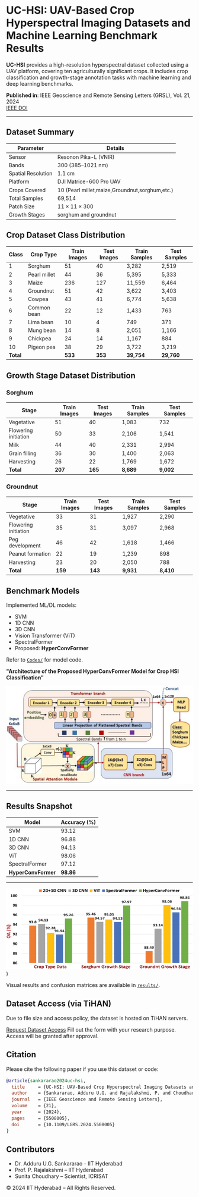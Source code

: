 
# UC-HSI: UAV-Based Crop Hyperspectral Imaging Datasets and Machine Learning Benchmark Results

**UC-HSI** provides a high-resolution hyperspectral dataset collected using a UAV platform, covering ten agriculturally significant crops. It includes crop classification and growth-stage annotation tasks with machine learning and deep learning benchmarks.


**Published in**: IEEE Geoscience and Remote Sensing Letters (GRSL), Vol. 21, 2024  
[IEEE DOI](https://ieeexplore.ieee.org/document/10605842)







---

## Dataset Summary

| Parameter             | Details                                          |
|----------------------|---------------------------------------------------|
| Sensor               | Resonon Pika-L (VNIR)                             |
| Bands                | 300 (385–1021 nm)                                 |
| Spatial Resolution   | 1.1 cm                                            |
| Platform             | DJI Matrice-600 Pro UAV                           |
| Crops Covered        | 10 (Pearl millet,maize,Groundnut,sorghum,etc.)    |
| Total Samples        | 69,514                                            |
| Patch Size           | 11 × 11 × 300                                     |
| Growth Stages        | sorghum and groundnut               |


## Crop Dataset Class Distribution


| Class | Crop Type     | Train Images | Test Images | Train Samples | Test Samples |
|-------|---------------|--------------|-------------|---------------|--------------|
| 1     | Sorghum       | 51           | 40          | 3,282         | 2,519        |
| 2     | Pearl millet  | 44           | 36          | 5,395         | 5,333        |
| 3     | Maize         | 236          | 127         | 11,559        | 6,464        |
| 4     | Groundnut     | 51           | 42          | 3,622         | 3,403        |
| 5     | Cowpea        | 43           | 41          | 6,774         | 5,638        |
| 6     | Common bean   | 22           | 12          | 1,433         | 763          |
| 7     | Lima bean     | 10           | 4           | 749           | 371          |
| 8     | Mung bean     | 14           | 8           | 2,051         | 1,166        |
| 9     | Chickpea      | 24           | 14          | 1,167         | 884          |
| 10    | Pigeon pea    | 38           | 29          | 3,722         | 3,219        |
| **Total** |           | **533**      | **353**     | **39,754**    | **29,760**   |



## Growth Stage Dataset Distribution
### Sorghum

| Stage               | Train Images | Test Images | Train Samples | Test Samples |
|---------------------|--------------|-------------|----------------|---------------|
| Vegetative          | 51           | 40          | 1,083          | 732           |
| Flowering initiation| 50           | 33          | 2,106          | 1,541         |
| Milk                | 44           | 40          | 2,331          | 2,994         |
| Grain filling       | 36           | 30          | 1,400          | 2,063         |
| Harvesting          | 26           | 22          | 1,769          | 1,672         |
| **Total**           | **207**      | **165**     | **8,689**      | **9,002**     |

### Groundnut

| Stage               | Train Images | Test Images | Train Samples | Test Samples |
|---------------------|--------------|-------------|----------------|---------------|
| Vegetative          | 33           | 31          | 1,927          | 2,290         |
| Flowering initiation| 35           | 31          | 3,097          | 2,968         |
| Peg development     | 46           | 42          | 1,618          | 1,466         |
| Peanut formation    | 22           | 19          | 1,239          | 898           |
| Harvesting          | 23           | 20          | 2,050          | 788           |
| **Total**           | **159**      | **143**     | **9,931**      | **8,410**     |


## Benchmark Models

Implemented ML/DL models:

-  SVM
-  1D CNN
-  3D CNN
-  Vision Transformer (ViT)
-  SpectralFormer
-  Proposed: **HyperConvFormer**

 Refer to [`Codes/`](./Codes) for model code.




**"Architecture of the Proposed HyperConvFormer Model for Crop HSI Classification"**

![HyperConvFormer](https://github.com/sankaraug/CrHyperS/blob/main/HyperConvFormer.png)

---
## Results Snapshot

| Model             | Accuracy (%) |
|------------------|--------------|
| SVM              | 93.12        |
| 1D CNN           | 96.88        |
| 3D CNN           | 94.13        |
| ViT              | 98.06        |
| SpectralFormer   | 97.12        |
| **HyperConvFormer** | **98.86** |

---

![HyperConvFormer](https://github.com/sankaraug/CrHyperS/blob/main/Results/Overall%20Accuracy%20(OA)%20Comparison%20Across%20Models.gif))


 Visual results and confusion matrices are available in [`results/`](./results).
 




## Dataset Access (via TiHAN)

Due to file size and access policy, the dataset is hosted on TiHAN servers.

 [Request Dataset Access](https://tihan.iith.ac.in/tiand-datasets/)
Fill out the form with your research purpose. Access will be granted after approval.



## Citation

Please cite the following paper if you use this dataset or code:

```bibtex
@article{sankararao2024uc-hsi,
  title     = {UC-HSI: UAV-Based Crop Hyperspectral Imaging Datasets and Machine Learning Benchmark Results},
  author    = {Sankararao, Adduru U.G. and Rajalakshmi, P. and Choudhary, Sunita},
  journal   = {IEEE Geoscience and Remote Sensing Letters},
  volume    = {21},
  year      = {2024},
  pages     = {5508005},
  doi       = {10.1109/LGRS.2024.5508005}
}
```



## Contributors

- Dr. Adduru U.G. Sankararao - IIT Hyderabad
- Prof. P. Rajalakshmi –  IIT Hyderabad
- Sunita Choudhary – Scientist, ICRISAT  



© 2024 IIT Hyderabad  – All Rights Reserved.

